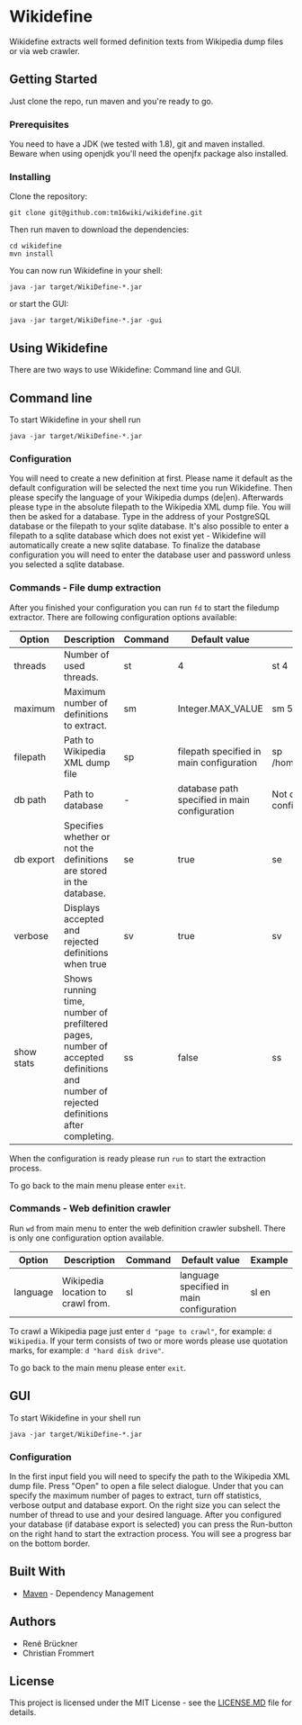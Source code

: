 # Wikidefine

Wikidefine extracts well formed definition texts from Wikipedia dump files or via web crawler.

## Getting Started

Just clone the repo, run maven and you're ready to go.

### Prerequisites

You need to have a JDK (we tested with 1.8), git and maven installed. Beware when using openjdk you'll need the openjfx package also installed.

### Installing

Clone the repository:
```
git clone git@github.com:tm16wiki/wikidefine.git
```

Then run maven to download the dependencies:
```
cd wikidefine
mvn install
```

You can now run Wikidefine in your shell:
```
java -jar target/WikiDefine-*.jar
```

or start the GUI:
```
java -jar target/WikiDefine-*.jar -gui
```

## Using Wikidefine

There are two ways to use Wikidefine: Command line and GUI.

## Command line

To start Wikidefine in your shell run
```
java -jar target/WikiDefine-*.jar
```

### Configuration

You will need to create a new definition at first.
Please name it default as the default configuration will be selected the next time you run Wikidefine.
Then please specify the language of your Wikipedia dumps (de|en). Afterwards please type in the absolute filepath to the Wikipedia XML dump file.
You will then be asked for a database. Type in the address of your PostgreSQL database or the filepath to your sqlite database.
It's also possible to enter a filepath to a sqlite database which does not exist yet - Wikidefine will automatically create a new sqlite database.
To finalize the database configuration you will need to enter the database user and password unless you selected a sqlite database.

### Commands - File dump extraction

After you finished your configuration you can run `fd` to start the filedump extractor. There are following configuration options available:

|Option|Description|Command|Default value|Example|
|---	|---	|---	|---	|---	|
|threads|Number of used threads.|st|4|st 4|
|maximum|Maximum number of definitions to extract.|sm|Integer.MAX_VALUE|sm 5000|
|filepath|Path to Wikipedia XML dump file|sp|filepath specified in main configuration|sp /home/user/wikidefine/dewikidump.xml|
|db path|Path to database|-|database path specified in main configuration|Not changeable (please edit the main configuration)|
|db export|Specifies whether or not the definitions are stored in the database.|se|true|se|
|verbose|Displays accepted and rejected definitions when true|sv|true|sv|
|show stats|Shows running time, number of prefiltered pages, number of accepted definitions and number of rejected definitions after completing.|ss|false|ss|

When the configuration is ready please run `run` to start the extraction process.

To go back to the main menu please enter `exit`.

### Commands - Web definition crawler

Run `wd` from main menu to enter the web definition crawler subshell. There is only one configuration option available.

|Option|Description|Command|Default value|Example|
|---	|---	|---	|---	|---	|
|language|Wikipedia location to crawl from.|sl|language specified in main configuration|sl en|

To crawl a Wikipedia page just enter `d "page to crawl"`, for example: `d Wikipedia`. If your term consists of two or more words please use quotation marks, for example: `d "hard disk drive"`.

To go back to the main menu please enter `exit`.

## GUI

To start Wikidefine in your shell run
```
java -jar target/WikiDefine-*.jar
```

### Configuration

In the first input field you will need to specify the path to the Wikipedia XML dump file. Press "Open" to open a file select dialogue.
Under that you can specify the maximum number of pages to extract, turn off statistics, verbose output and database export. On the right size you can select the number of thread to use and your desired language.
After you configured your database (if database export is selected) you can press the Run-button on the right hand to start the extraction process. You will see a progress bar on the bottom border.

## Built With

* [Maven](https://maven.apache.org/) - Dependency Management

## Authors

* René Brückner
* Christian Frommert

## License

This project is licensed under the MIT License - see the [LICENSE.MD](LICENSE.MD) file for details.
